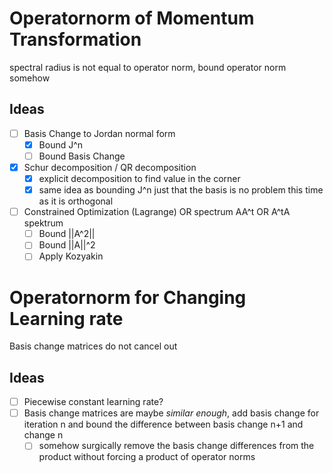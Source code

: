 # Operatornorm of Momentum Transformation

spectral radius is not equal to operator norm, bound operator norm somehow

## Ideas

- [ ] Basis Change to Jordan normal form
	- [x] Bound J^n
	- [ ] Bound Basis Change
- [x] Schur decomposition / QR decomposition
	- [x] explicit decomposition to find value in the corner
	- [x] same idea as bounding J^n just that the basis is no problem this time as it is orthogonal
- [ ] Constrained Optimization (Lagrange) OR spectrum AA^t OR A^tA spektrum
	- [ ] Bound ||A^2||
	- [ ] Bound ||A||^2
	- [ ] Apply Kozyakin

# Operatornorm for Changing Learning rate

Basis change matrices do not cancel out

## Ideas

- [ ] Piecewise constant learning rate?
- [ ] Basis change matrices are maybe *similar enough*, add basis change for iteration n and bound the difference between basis change n+1 and change n
	- [ ] somehow surgically remove the basis change differences from the product without forcing a product of operator norms